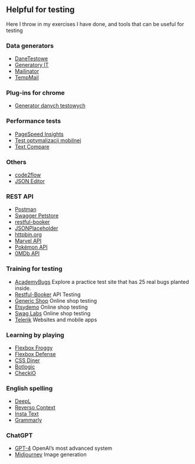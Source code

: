 ## Helpful for testing
Here I throw in my exercises I have done, and tools that can be useful for testing

### Data generators
- [DaneTestowe](https://danetestowe.pl/)
- [Generatory IT](http://generatory.it/)
- [Mailinator](https://www.mailinator.com/)
- [TempMail](https://temp-mail.org/)

### Plug-ins for chrome
- [Generator danych testowych](https://chrome.google.com/webstore/detail/generator-danych-testowyc/emdnjmkfcjemifplhmbkjmelnckonggd?hl=pl)

### Performance tests
- [PageSpeed Insights](https://pagespeed.web.dev/)
- [Test optymalizacji mobilnej](https://search.google.com/test/mobile-friendly)
- [Text Compare](https://text-compare.com/)

### Others
- [code2flow](https://app.code2flow.com/)
- [JSON Editor](https://jsoneditoronline.org/)

### REST API
- [Postman](https://www.postman.com/)
- [Swagger Petstore](https://petstore.swagger.io/)
- [restful-booker](https://restful-booker.herokuapp.com/apidoc/index.html)
- [JSONPlaceholder](https://jsonplaceholder.typicode.com/)
- [httpbin.org](https://httpbin.org/)
- [Marvel API](https://developer.marvel.com/docs)
- [Pokémon API](https://pokeapi.co/)
- [0MDb API](https://www.omdbapi.com/)

### Training for testing
- [AcademyBugs](https://academybugs.com/find-bugs/) Explore a practice test site that has 25 real bugs planted inside.
- [Restful-Booker](https://restful-booker.herokuapp.com/) API Testing
- [Generic Shop](https://skleptest.pl/) Online shop testing
- [Etsydemo](https://etsydemo.knowband.com/en/) Online shop testing
- [Swag Labs](https://www.saucedemo.com/) Online shop testing
- [Telerik](https://www.telerik.com/support/demos) Websites and mobile apps

### Learning by playing
- [Flexbox Froggy](https://flexboxfroggy.com/)
- [Flexbox Defense](http://www.flexboxdefense.com/)
- [CSS Diner](https://flukeout.github.io/)
- [Botlogic](https://botlogic.us/)
- [CheckiO](https://checkio.org/)

### English spelling
- [DeepL](https://www.deepl.com/)
- [Reverso Context](https://context.reverso.net/)
- [Insta Text](https://instatext.io/)
- [Grammarly](https://www.grammarly.com/)

### ChatGPT
- [GPT-4](https://chat.openai.com/) OpenAI’s most advanced system
- [Midjourney](https://midjourney.com/) Image generation
